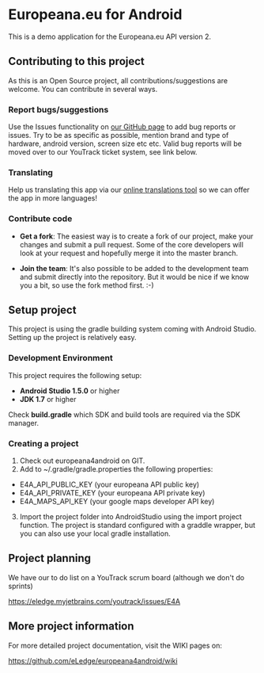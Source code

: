 # Europeana.eu for Android

This is a demo application for the Europeana.eu API version 2.

## Contributing to this project
As this is an Open Source project, all contributions/suggestions are welcome.
You can contribute in several ways.

### Report bugs/suggestions
Use the Issues functionality on 
[our GitHub page](https://github.com/eLedge/europeana4android) to add bug reports 
or issues. Try to be as specific as possible, mention brand and type of 
hardware, android version, screen size etc etc.
Valid bug reports will be moved over to our YouTrack ticket system, see link below.

### Translating
Help us translating this app via our
[online translations tool](https://eledge.oneskyapp.com/collaboration) so we can
offer the app in more languages!

### Contribute code
* __Get a fork__: The easiest way is to create a fork of our project, make 
your changes and submit a pull request. Some of the core developers will 
look at your request and hopefully merge it into the master branch.

* __Join the team__: It's also possible to be added to the development team 
and submit directly into the repository. But it would be nice if we know you 
a bit, so use the fork method first. :-)

## Setup project
This project is using the gradle building system coming with Android Studio.
Setting up the project is relatively easy.

### Development Environment
This project requires the following setup:
* __Android Studio 1.5.0__ or higher
* __JDK 1.7__ or higher

Check **build.gradle** which SDK and build tools are required via the SDK manager.

### Creating a project
1. Check out europeana4android on GIT.
2. Add to ~/.gradle/gradle.properties the following properties:
  * E4A_API_PUBLIC_KEY (your europeana API public key)
  * E4A_API_PRIVATE_KEY (your europeana API private key)
  * E4A_MAPS_API_KEY (your google maps developer API key)
3. Import the project folder into AndroidStudio using the import project function.
The project is standard configured with a graddle wrapper, but you can also use your local gradle installation.

## Project planning

We have our to do list on a YouTrack scrum board (although we don't do sprints)

<https://eledge.myjetbrains.com/youtrack/issues/E4A>

## More project information

For more detailed project documentation, visit the WIKI pages on:

<https://github.com/eLedge/europeana4android/wiki>
